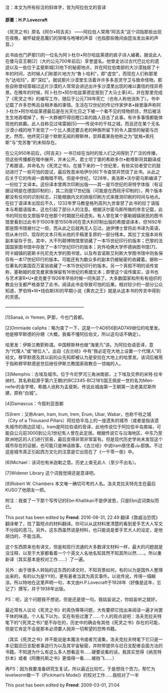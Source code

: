 注：本文为所有标注的斜体字，皆为阿拉伯文的音译

#### 原著：H.P.Lovecraft

《死灵之书》原名《阿尔•阿吉夫》 ——阿拉伯人常用“阿吉夫”这个词指那些出现在夜晚，被怀疑是恶魔们的哭嚎与咆哮的声音（也指那些晚间由昆虫发出来的声音。）

此书由也门萨那[1]的一位名为阿卜杜尔•阿尔哈兹莱德的疯子诗人编著。据说此人在倭马亚王朝[2]（大约公元700年前后）享誉盛名。他曾走访过古代巴比伦的遗迹以及一些位于孟斐斯城[3]地下的秘密地点，并在阿拉伯南部的大沙漠独居了十年的时间，古时候人们称那片地方为“魯卜哈利”，即"虚空"，而现在人们称那里为"达哈玛"，即"深红"。据说那片沙漠里生活着许许多多恶灵守卫与致命怪物。那些自称曾经穿越过这片沙漠的人常常会讲述出许多沙漠里出现的难以置信的怪异奇景。在晚年的时候，阿卜杜尔•阿尔哈兹莱德定居到了大马士革[4]，并在那里完成了《死灵之书》的编写工作，随后于公元738年死亡（也有人称他消失了）。书中记载了许多恐怖且自相矛盾的事情。生活在12世纪的传记作家伊本•赫里康声称阿卜杜尔•阿尔哈兹莱德最后是在光天化日之下被一个看不见的怪物抓住，然后被活生生地吞噬掉了，有一大群被吓得目瞪口呆的路人目击了此事。有许多事情都能体现他的疯癫。此人自称见过埃雷姆[5]——传说中的千柱之城，而且还在某个无名沙漠小城的地下发现了一个比人类还要古老的种族所留下的令人震惊的秘密与历史。然而，他终究只是个默默无闻的穆斯林，崇拜着某些他称之为“犹格•索托斯”与“克苏鲁”的未知存在。

在公元950年前后，《阿吉夫》一书已经在当时的哲人们之间得到了广泛的传播，但这些传播都在暗中展开，并未公开。君士坦丁堡的希欧多尔•勒塔斯将其翻译成了希腊语，并命名为《死灵之书》。在接下来的一个世纪里，有些实验者受它的鼓动进行了一些可怕的尝试，最后牧首米哈伊尔[6]下令查禁并焚烧了此书。从此之后关于它的传闻一直晦暗不明。但是中世纪，1228年，奥洛斯•沃尔密乌斯编译了一份拉丁文译本。这份译本曾两次印刷出版——其一是15世纪的哥特字体版（有证据证明是在德国印制的），其二则是17世纪版（可能是在西班牙印制的）。两个版本都没有任何的识别标志，只能根据内文的排版印刷方式来推测印刷的时间与地点。在拉丁语译本出现后不久，1232年罗马教皇格列高列九世查禁了此书的拉丁语版本与希腊语版本，这也引起了部分人的注意。根据沃尔密乌斯所做的序言记载，此书的阿拉伯文原版早在他那个时期就已经遗失。有人曾在某个塞勒姆镇居民的图书馆里看到过此书于1500年至1550年间在意大利印制出版的希腊语译本，但1692年那座图书馆被付之一炬，而从此之后就再无人见过。迪伊博士曾将此书译为英语，但从未付印，现存的文本只有从他的手稿里复原的一部分残本。其拉丁文版本尚有副本留存于世。其中，大不列颠博物馆里锁藏了一本15世纪印行的版本；巴黎的法国国家图书馆中存放了一本17世纪印行的版本；另外哈佛大学怀德纳图书馆[7]，阿卡姆镇的密斯卡托尼克大学的图书馆，以及布宜诺斯艾利斯大学图书馆中则各保存有一本17世纪印行的版本。可能还有为数众多的副本仍被秘密的收藏着。据称一位著名的美国百万富翁收藏了一本15世纪印行的版本。另一个真假不明的谣传宣称，塞勒姆的皮克曼家族保留有16世纪的希腊文本；即使这个谣传属实，该书也与艺术家R•U•皮克曼于1926年早些时候一同失踪了。大多数国家和所有有组织的教会分支都严格查禁了此书。阅读此书会导致可怕的后果。相对较少的一部分公众知道，罗伯特•W•钱伯斯[8]的早期小说《黄衣之王》就是从这本书的传言中得到的灵感。

——————————————————

[1]Sanaá, in Yemen, 萨那，今也门首都。

[2]Ommiade caliphs：略为查了一下，这是一个AD656到AD749继位的哈里发。他是穆罕默德的孙甥（大概，我看不懂阿拉伯文，所以这句话不确定）。

哈里发：伊斯兰教职称谓。中国穆斯林也做“海里凡”讲。为阿拉伯语音译，意为“代理人”或“继位人”。出自《古兰经》中有“我必定在大地上设置一个代理人”的经文。穆罕默德及其以前的众先知即被认为是安拉在大地上的哈里发。该词后被用于指称穆罕默德逝世后继任伊斯兰教国家政教合一领袖的人。

[3]Memphis：古埃及城市。位于今尼罗河三角洲南部，上下埃及交界的米特·拉辛纳村。其名称起源于第六王朝(约BC2345-BC2181)国王佩皮一世的名为Men-nefer的金字塔，希腊人讹称为孟斐斯。传说此城由第一王朝第一法老美尼斯所建，原称“白城”。

[4]Damascus：今叙利亚首都

[5]Irem：又称Aram, Iram, Irum, Irem, Erum, Ubar, Wabar，也称千柱之城（City of a Thousand Pillars）阿拉伯半岛上的一座遗失的城市（或者是指该遗失城市的周边区域）。Iram是阿拉伯语的音译，此地传说位于阿拉伯半岛南端，可能自公元前3000到公元1世纪有人曾在此定居。根据传说它与沿海地区、中东乃至欧洲地区的人们进行贸易，最后变得非常非常富有。但是现代历史学尚未发现这个城市存在的证据，也可能只是神话故事。《古兰经》中说Iram居住着عاد部族。不过这座城市真正引起西方文化的注意是它出现在了《一千零一夜》中。

[6]Michael：该词也有米迦勒之意。历史上查无此人（至少不出名）。

[7]Widener Library 这个词我觉得还是意译吧。

[8]Robert W. Chambers 本文唯一确切可考的人名。洛夫克拉夫特先生在最后KUSO了他朋友一把。

附注：我查了一下那个写传记的Ebn·Khallikan不是伊波恩，只是Ebn这词类似而已。

This post has been edited by **Frend**: 2016-08-31, 22:49 翻译《敦威治恐慌》翻译晕了，找了篇短点的材料翻译。你可以从这材料里清楚的看到爱手艺大人写文不分段的恶习。另外，这东西虽然说是材料，也只能说是爱手艺大人的设定，是他胡诌的，不能当真。

这个东西原来也有译文，但是和现行流通的大多数译文材料一样，最大的问题就是没注释，以至于大家都看着一个个英文人名地名知其然不知其所以然……。所以重新译（其实基本是校对工作……）了一遍。

另外：由于很多人转贴的这东西的译文时，不知背景如何，有的以为是国外人整理出来的，有的以为是YY的，更有甚者当其为真实事件。以讹传讹，传得一塌糊涂。所以特地在这里声明一句，本文由H.P.Lovecraft于1928年（好像是这年，忘记了）撰写，并于1938年出版。

PS：呃，这个问题我不想说，但是还是提一句。我姑妄说之，你姑妄听之就好。

最近常有人议论《死灵之书》的真伪等等问题，大有要把它找出来阅读一遍才尚罢干休的味道。个人私下以为，实在有些过激了……个人的观点说吧：洛夫克拉夫特笔下的“《死灵之书》”是不存在的，历史中的确会有其他《死灵之书》存在的可能，但是它肯定不会是那本必须要人抛弃一切希望的恐怖书籍。

（其实《死灵之书》并不能说是本魔法书或者咒语集，洛夫克拉夫特笔下它只是一本记载旧日支配者事迹行为以及其宇宙秘密，并附带提供与旧日支配者会面方法的书籍。不知道为什么有这么多人想看这书……硬要说看的话，我其实觉得《纳克特抄本》或者《阿撒托斯之书》更值得一看……被拍飞……）

再PS：因为我要准备研究生复试，所以最近比较忙。于是想找个苦力，帮忙为levelworm做一下《Pickman‘s Model》的校对工作……我校对了一半

This post has been edited by **Frend**: 2009-03-01, 21:04
